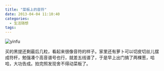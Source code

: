 ```yaml
---
title: "菜板上的音符"
date: 2013-04-04 11:10:40
categories:
  - 生活随想
tags:
---
```


![](../../../images/2013/yinfu-600x375.jpg "yinfu") 

买的黑提还剩最后几粒，看起来很像音符的样子。家里还有萝卜可以切皮切丝儿摆成符杆，勉强凑个高音谱号也行，就差五线谱了，于是早上出门搞了两棵葱，哈哈，大功告成。拍完照发现舍不得动菜板了。